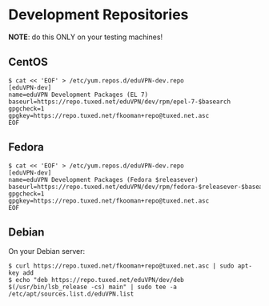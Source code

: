 # Development Repositories

**NOTE**: do this ONLY on your testing machines!

## CentOS

    $ cat << 'EOF' > /etc/yum.repos.d/eduVPN-dev.repo
    [eduVPN-dev]
    name=eduVPN Development Packages (EL 7)
    baseurl=https://repo.tuxed.net/eduVPN/dev/rpm/epel-7-$basearch
    gpgcheck=1
    gpgkey=https://repo.tuxed.net/fkooman+repo@tuxed.net.asc
    EOF

## Fedora

    $ cat << 'EOF' > /etc/yum.repos.d/eduVPN-dev.repo
    [eduVPN-dev]
    name=eduVPN Development Packages (Fedora $releasever)
    baseurl=https://repo.tuxed.net/eduVPN/dev/rpm/fedora-$releasever-$basearch
    gpgcheck=1
    gpgkey=https://repo.tuxed.net/fkooman+repo@tuxed.net.asc
    EOF
    
## Debian

On your Debian server:

```
$ curl https://repo.tuxed.net/fkooman+repo@tuxed.net.asc | sudo apt-key add
$ echo "deb https://repo.tuxed.net/eduVPN/dev/deb $(/usr/bin/lsb_release -cs) main" | sudo tee -a /etc/apt/sources.list.d/eduVPN.list
```
